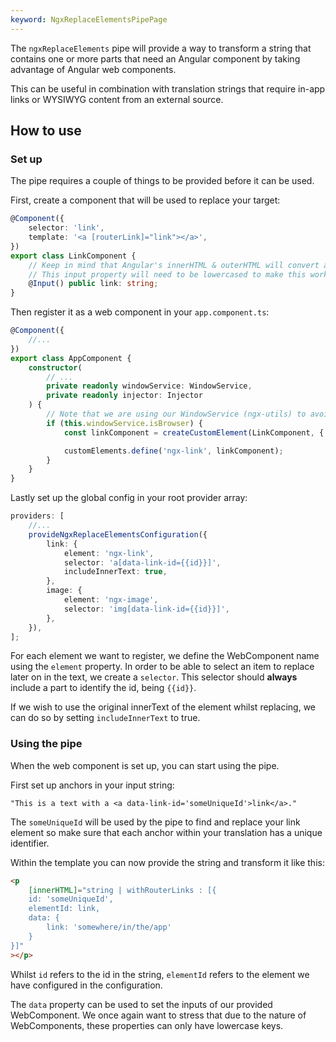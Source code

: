 ```yaml
---
keyword: NgxReplaceElementsPipePage
---
```


The `ngxReplaceElements` pipe will provide a way to transform a string that contains one or more parts that need an Angular component by taking advantage of Angular web components.

This can be useful in combination with translation strings that require in-app links or WYSIWYG content from an external source.

## How to use

### Set up

The pipe requires a couple of things to be provided before it can be used.

First, create a component that will be used to replace your target:

```typescript
@Component({
	selector: 'link',
	template: '<a [routerLink]="link"></a>',
})
export class LinkComponent {
	// Keep in mind that Angular's innerHTML & outerHTML will convert attributes to lower casing.
	// This input property will need to be lowercased to make this work.
	@Input() public link: string;
}
```

Then register it as a web component in your `app.component.ts`:

```typescript
@Component({
	//...
})
export class AppComponent {
	constructor(
		// ...
		private readonly windowService: WindowService,
		private readonly injector: Injector
	) {
		// Note that we are using our WindowService (ngx-utils) to avoid SSR issues.
		if (this.windowService.isBrowser) {
			const linkComponent = createCustomElement(LinkComponent, { injector: this.injector });

			customElements.define('ngx-link', linkComponent);
		}
	}
}
```

Lastly set up the global config in your root provider array:

```typescript
providers: [
	//...
	provideNgxReplaceElementsConfiguration({
		link: {
			element: 'ngx-link',
			selector: 'a[data-link-id={{id}}]',
			includeInnerText: true,
		},
		image: {
			element: 'ngx-image',
			selector: 'img[data-link-id={{id}}]',
		},
	}),
];
```

For each element we want to register, we define the WebComponent name using the `element` property. In order to be able to select an item to replace later on in the text, we create a `selector`. This selector should **always** include a part to identify the id, being `{{id}}`.

If we wish to use the original innerText of the element whilst replacing, we can do so by setting `includeInnerText` to true.

### Using the pipe

When the web component is set up, you can start using the pipe.

First set up anchors in your input string:

```text
"This is a text with a <a data-link-id='someUniqueId'>link</a>."
```

The `someUniqueId` will be used by the pipe to find and replace your link element so make sure that each anchor within your translation has a unique identifier.

Within the template you can now provide the string and transform it like this:

```html
<p
	[innerHTML]="string | withRouterLinks : [{
    id: 'someUniqueId',
    elementId: link,
    data: {
        link: 'somewhere/in/the/app'
    }
}]"
></p>
```

Whilst `id` refers to the id in the string, `elementId` refers to the element we have configured in the configuration.

The `data` property can be used to set the inputs of our provided WebComponent. We once again want to stress that due to the nature of WebComponents, these properties can only have lowercase keys.
